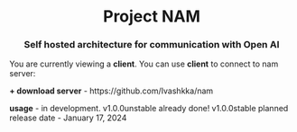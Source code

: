 <h1 align="center">Project NAM
<h3 align="center">Self hosted architecture for communication with Open AI</h3>
<p>You are currently viewing a <b>client</b>. You can use <b>client</b> to connect to nam server:
<p><b>+ download server</b>  -  https://github.com/Ivashkka/nam
<p><b>usage</b>  -  in development. v1.0.0unstable already done! v1.0.0stable planned release date - January 17, 2024
